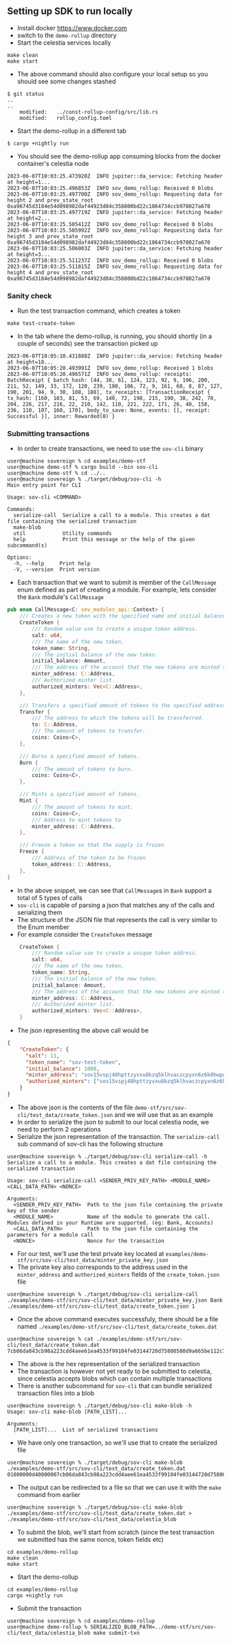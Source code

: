 ## Setting up SDK to run locally

* Install docker https://www.docker.com
* switch to the `demo-rollup` directory
* Start the celestia services locally
```
make clean
make start
```
* The above command should also configure your local setup so you should see some changes stashed
```
$ git status
..
..
	modified:   ../const-rollup-config/src/lib.rs
	modified:   rollup_config.toml
```
* Start the demo-rollup in a different tab
```
$ cargo +nightly run
```
* You should see the demo-rollup app consuming blocks from the docker container's celestia node
```
2023-06-07T10:03:25.473920Z  INFO jupiter::da_service: Fetching header at height=1...
2023-06-07T10:03:25.496853Z  INFO sov_demo_rollup: Received 0 blobs
2023-06-07T10:03:25.497700Z  INFO sov_demo_rollup: Requesting data for height 2 and prev_state_root 0xa96745d3184e54d098982daf44923d84c358800bd22c1864734ccb978027a670
2023-06-07T10:03:25.497719Z  INFO jupiter::da_service: Fetching header at height=2...
2023-06-07T10:03:25.505412Z  INFO sov_demo_rollup: Received 0 blobs
2023-06-07T10:03:25.505992Z  INFO sov_demo_rollup: Requesting data for height 3 and prev_state_root 0xa96745d3184e54d098982daf44923d84c358800bd22c1864734ccb978027a670
2023-06-07T10:03:25.506003Z  INFO jupiter::da_service: Fetching header at height=3...
2023-06-07T10:03:25.511237Z  INFO sov_demo_rollup: Received 0 blobs
2023-06-07T10:03:25.511815Z  INFO sov_demo_rollup: Requesting data for height 4 and prev_state_root 0xa96745d3184e54d098982daf44923d84c358800bd22c1864734ccb978027a670
```
### Sanity check
* Run the test transaction command, which creates a token
```
make test-create-token 
```
* In the tab where the demo-rollup, is running, you should shortly (in a couple of seconds) see the transaction picked up
```
2023-06-07T10:05:10.431888Z  INFO jupiter::da_service: Fetching header at height=18...
2023-06-07T10:05:20.493991Z  INFO sov_demo_rollup: Received 1 blobs
2023-06-07T10:05:20.496571Z  INFO sov_demo_rollup: receipts: BatchReceipt { batch_hash: [44, 38, 61, 124, 123, 92, 9, 196, 200, 211, 52, 149, 33, 172, 120, 239, 180, 106, 72, 9, 161, 68, 8, 87, 127, 190, 201, 94, 9, 30, 108, 188], tx_receipts: [TransactionReceipt { tx_hash: [160, 103, 81, 53, 69, 140, 72, 198, 215, 190, 38, 242, 70, 204, 226, 217, 216, 22, 210, 142, 110, 221, 222, 171, 26, 40, 158, 236, 110, 107, 160, 170], body_to_save: None, events: [], receipt: Successful }], inner: Rewarded(0) }
```

### Submitting transactions
* In order to create transactions, we need to use the `sov-cli` binary
```
user@machine sovereign % cd examples/demo-stf
user@machine demo-stf % cargo build --bin sov-cli
user@machine demo-stf % cd ../..
user@machine sovereign % ./target/debug/sov-cli -h
Main entry point for CLI

Usage: sov-cli <COMMAND>

Commands:
  serialize-call  Serialize a call to a module. This creates a dat file containing the serialized transaction
  make-blob       
  util            Utility commands
  help            Print this message or the help of the given subcommand(s)

Options:
  -h, --help     Print help
  -V, --version  Print version

```
* Each transaction that we want to submit is member of the `CallMessage` enum defined as part of creating a module. For example, lets consider the `Bank` module's `CallMessage`
```rust
pub enum CallMessage<C: sov_modules_api::Context> {
    /// Creates a new token with the specified name and initial balance.
    CreateToken {
        /// Random value use to create a unique token address.
        salt: u64,
        /// The name of the new token.
        token_name: String,
        /// The initial balance of the new token.
        initial_balance: Amount,
        /// The address of the account that the new tokens are minted to.
        minter_address: C::Address,
        /// Authorized minter list.
        authorized_minters: Vec<C::Address>,
    },

    /// Transfers a specified amount of tokens to the specified address.
    Transfer {
        /// The address to which the tokens will be transferred.
        to: C::Address,
        /// The amount of tokens to transfer.
        coins: Coins<C>,
    },

    /// Burns a specified amount of tokens.
    Burn {
        /// The amount of tokens to burn.
        coins: Coins<C>,
    },

    /// Mints a specified amount of tokens.
    Mint {
        /// The amount of tokens to mint.
        coins: Coins<C>,
        /// Address to mint tokens to
        minter_address: C::Address,
    },

    /// Freeze a token so that the supply is frozen
    Freeze {
        /// Address of the token to be frozen
        token_address: C::Address,
    },
}
```
* In the above snippet, we can see that `CallMessage`s in `Bank` support a total of 5 types of calls
* `sov-cli` is capable of parsing a json that matches any of the calls and serializing them
* The structure of the JSON file that represents the call is very similar to the Enum member
* For example consider the `CreateToken` message
```rust
    CreateToken {
        /// Random value use to create a unique token address.
        salt: u64,
        /// The name of the new token.
        token_name: String,
        /// The initial balance of the new token.
        initial_balance: Amount,
        /// The address of the account that the new tokens are minted to.
        minter_address: C::Address,
        /// Authorized minter list.
        authorized_minters: Vec<C::Address>,
    }
```
* The json representing the above call would be
```json
{
    "CreateToken": {
      "salt": 11,
      "token_name": "sov-test-token",
      "initial_balance": 1000,
      "minter_address": "sov15vspj48hpttzyvxu8kzq5klhvaczcpyxn6z6k0hwpwtzs4a6wkvqmlyjd6",
      "authorized_minters": ["sov15vspj48hpttzyvxu8kzq5klhvaczcpyxn6z6k0hwpwtzs4a6wkvqmlyjd6"]
    }
}
```
* The above json is the contents of the file `demo-stf/src/sov-cli/test_data/create_token.json` and we will use that as an example
* In order to serialize the json to submit to our local celestia node, we need to perform 2 operations
* Serialize the json representation of the transaction. The `serialize-call` sub command of sov-cli has the following structure
```
user@machine sovereign % ./target/debug/sov-cli serialize-call -h
Serialize a call to a module. This creates a dat file containing the serialized transaction

Usage: sov-cli serialize-call <SENDER_PRIV_KEY_PATH> <MODULE_NAME> <CALL_DATA_PATH> <NONCE>

Arguments:
  <SENDER_PRIV_KEY_PATH>  Path to the json file containing the private key of the sender
  <MODULE_NAME>           Name of the module to generate the call. Modules defined in your Runtime are supported. (eg: Bank, Accounts)
  <CALL_DATA_PATH>        Path to the json file containing the parameters for a module call
  <NONCE>                 Nonce for the transaction
```
* For our test, we'll use the test private key located at `examples/demo-stf/src/sov-cli/test_data/minter_private_key.json`
* The private key also corresponds to the address used in the `minter_address` and `authorized_minters` fields of the `create_token.json` file
```
user@machine sovereign % ./target/debug/sov-cli serialize-call ./examples/demo-stf/src/sov-cli/test_data/minter_private_key.json Bank ./examples/demo-stf/src/sov-cli/test_data/create_token.json 1
```
* Once the above command executes successfuly, there should be a file named `./examples/demo-stf/src/sov-cli/test_data/create_token.dat`
```
user@machine sovereign % cat ./examples/demo-stf/src/sov-cli/test_data/create_token.dat
7cb06da843cb98a223cdd4aee61ea4533f99104fe03144720d75800580d9a665be112c73b8d0b02b8de73f678d2432e93f613071e6fd04cc96b6ab5e6952bf007b758bf2e7670fafaf6bf0015ce0ff5aa802306fc7e3f45762853ffc37180fe66800000001000b000000000000000e000000736f762d746573742d746f6b656ee803000000000000a3201954f70ad62230dc3d840a5bf767702c04869e85ab3eee0b962857ba759801000000a3201954f70ad62230dc3d840a5bf767702c04869e85ab3eee0b962857ba75980100000000000000
```
* The above is the hex representation of the serialized transaction
* The transaction is however not yet ready to be submitted to celestia, since celestia accepts blobs which can contain multiple transactions
* There is another subcommand for `sov-cli` that can bundle serialized transaction files into a blob
```
user@machine sovereign % ./target/debug/sov-cli make-blob -h
Usage: sov-cli make-blob [PATH_LIST]...

Arguments:
  [PATH_LIST]...  List of serialized transactions
```
* We have only one transaction, so we'll use that to create the serialized file
```
user@machine sovereign % ./target/debug/sov-cli make-blob ./examples/demo-stf/src/sov-cli/test_data/create_token.dat 
01000000d40000007cb06da843cb98a223cdd4aee61ea4533f99104fe03144720d75800580d9a665be112c73b8d0b02b8de73f678d2432e93f613071e6fd04cc96b6ab5e6952bf007b758bf2e7670fafaf6bf0015ce0ff5aa802306fc7e3f45762853ffc37180fe66800000001000b000000000000000e000000736f762d746573742d746f6b656ee803000000000000a3201954f70ad62230dc3d840a5bf767702c04869e85ab3eee0b962857ba759801000000a3201954f70ad62230dc3d840a5bf767702c04869e85ab3eee0b962857ba75980100000000000000
```
* The output can be redirected to a file so that we can use it with the `make` command from earlier
```
user@machine sovereign % ./target/debug/sov-cli make-blob ./examples/demo-stf/src/sov-cli/test_data/create_token.dat > ./examples/demo-stf/src/sov-cli/test_data/celestia_blob
```
* To submit the blob, we'll start from scratch (since the test transaction we submitted has the same nonce, token fields etc)
```
cd examples/demo-rollup
make clean
make start
```
* Start the demo-rollup
```
cd examples/demo-rollup
cargo +nightly run
```
* Submit the transaction
```
user@machine sovereign % cd examples/demo-rollup
user@machine demo-rollup % SERIALIZED_BLOB_PATH=../demo-stf/src/sov-cli/test_data/celestia_blob make submit-txn
```

